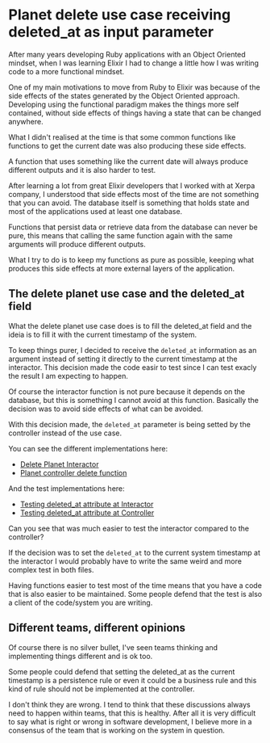 # Planet delete use case receiving deleted_at as input parameter

After many years developing Ruby applications with an Object Oriented mindset, when I was learning Elixir I had to change a little how I was writing code to a more functional mindset.

One of my main motivations to move from Ruby to Elixir was because of the side effects of the states generated by the Object Oriented approach. Developing using the functional paradigm makes the things more self contained, without side effects of things having a state that can be changed anywhere.

What I didn't realised at the time is that some common functions like functions to get the current date was also producing these side effects.

A function that uses something like the current date will always produce different outputs and it is also harder to test.

After learning a lot from great Elixir developers that I worked with at Xerpa company, I understood that side effects most of the time are not something that you can avoid. The database itself is something that holds state and most of the applications used at least one database.

Functions that persist data or retrieve data from the database can never be pure, this means that calling the same function again with the same arguments will produce different outputs.

What I try to do is to keep my functions as pure as possible, keeping what produces this side effects at more external layers of the application.

## The delete planet use case and the deleted_at field

What the delete planet use case does is to fill the deleted_at field and the ideia is to fill it with the current timestamp of the system.

To keep things purer, I decided to receive the `deleted_at` information as an argument instead of setting it directly to the current timestamp at the interactor. This decision made the code easir to test since I can test exacly the result I am expecting to happen.

Of course the interactor function is not pure because it depends on the database, but this is something I cannot avoid at this function. Basically the decision was to avoid side effects of what can be avoided.

With this decision made, the `deleted_at` parameter is being setted by the controller instead of the use case.

You can see the different implementations here:

  * [Delete Planet Interactor](https://github.com/williamweckl/star_wars_api/blob/main/lib/star_wars/interactors/planet/delete.ex#L31)
  * [Planet controller delete function](https://github.com/williamweckl/star_wars_api/blob/main/lib/star_wars_api/controllers/v1/planet_controller.ex#L31)

And the test implementations here:

  * [Testing deleted_at attribute at Interactor](https://github.com/williamweckl/star_wars_api/blob/main/test/star_wars/interactors/planet/delete_test.exs#L28)
  * [Testing deleted_at attribute at Controller](https://github.com/williamweckl/star_wars_api/blob/main/test/star_wars_api/controllers/v1/planet_controller_test.exs#L191)

Can you see that was much easier to test the interactor compared to the controller?

If the decision was to set the `deleted_at` to the current system timestamp at the interactor I would probably have to write the same weird and more complex test in both files.

Having functions easier to test most of the time means that you have a code that is also easier to be maintained. Some people defend that the test is also a client of the code/system you are writing.

## Different teams, different opinions

Of course there is no silver bullet, I've seen teams thinking and implementing things different and is ok too.

Some people could defend that setting the deleted_at as the current timestamp is a persistence rule or even it could be a business rule and this kind of rule should not be implemented at the controller.

I don't think they are wrong. I tend to think that these discussions always need to happen within teams, that this is healthy. After all it is very difficult to say what is right or wrong in software development, I believe more in a consensus of the team that is working on the system in question.
